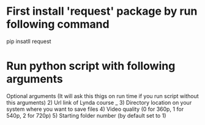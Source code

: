 # First install 'request' package by run following command 
pip insatll request

# Run python script with following arguments
Optional arguments (It will ask this thigs on run time if you run script without this arguments)
2) Url link of Lynda course _
3) Directory location on your system where you want to save files
4) Video quality (0 for 360p, 1 for 540p, 2 for 720p)
5) Starting folder number (by default set to 1)



